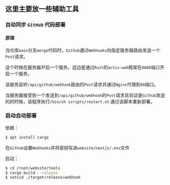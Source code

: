 ## 这里主要放一些辅助工具



### 自动同步 `GitHub` 代码部署

#### 原理

当仓库`main`分支`merge`代码时，`Github`通过`Webhooks`向指定服务器路由发送一个`Post`请求。

这个时候在服务器开启一个服务，这边是通过`Rust`的`actix-web`框架在`8080`端口开启一个服务。

该服务监听`/api/github/webhook`路由的`Post`请求并通过`Nginx`代理到`80`端口。

当服务器接受到一个发送到`/api/github/webhook`的`Post`请求且验证是`Github`发送的的时候，该程序执行`/bin/sh scripts/restart.sh` 通过该脚本重新部署。

### 启动自动部署

依赖：

```sh
$ apt install cargo
```

在`Github`设置`Webhooks`并将密钥写进`website/nextjs/.env`文件

启动：

```sh
$ cd /root/website/tools
$ cargo build --release
$ setsid ./target/release/webhook
```

